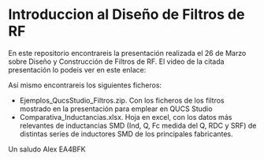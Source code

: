 # Introduccion al Diseño de Filtros de RF

En este repositorio encontrareis la presentación realizada el 26 de Marzo sobre Diseño y Construcción de Filtros de RF.
El video de la citada presentación lo podeis ver en este enlace:

Así mismo encontrareis los siguientes ficheros:
  - Ejemplos_QucsStudio_Filtros.zip. Con los ficheros de los filtros mostrado en la presentación para emplear en QUCS Studio
  - Comparativa_Inductancias.xlsx. Hoja en excel, con los datos más relevantes de inductancias SMD (Ind, Q, Fc medida del Q, RDC y SRF) de distintas
    series de inductores SMD de los principales fabricantes.


Un saludo
Alex
EA4BFK
